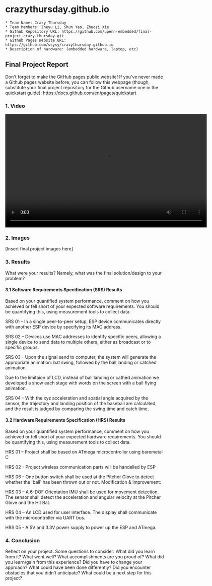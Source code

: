 # crazythursday.github.io


    * Team Name: Crazy Thursday
    * Team Members: Zheyu Li, Shun Yao, Zhuozi Xie 
    * Github Repository URL: https://github.com/upenn-embedded/final-project-crazy-thursday.git
    * Github Pages Website URL: https://github.com/ssysy/crazythursday.github.io
    * Description of hardware: (embedded hardware, laptop, etc) 

## Final Project Report

Don't forget to make the GitHub pages public website!
If you’ve never made a Github pages website before, you can follow this webpage (though, substitute your final project repository for the Github username one in the quickstart guide):  <https://docs.github.com/en/pages/quickstart>

### 1. Video

<video src="Final demo.mov" controls width="640" height="360">
Final Demo
</video>

### 2. Images

[Insert final project images here]

### 3. Results

What were your results? Namely, what was the final solution/design to your problem?

#### 3.1 Software Requirements Specification (SRS) Results

Based on your quantified system performance, comment on how you achieved or fell short of your expected software requirements. You should be quantifying this, using measurement tools to collect data.

SRS 01 – In a single peer-to-peer setup, ESP device communicates directly with another ESP device by specifying its MAC address.

SRS 02 – Devices use MAC addresses to identify specific peers, allowing a single device to send data to multiple others, either as broadcast or to specific groups.

SRS 03 - Upon the signal send to computer, the system will generate the appropriate animation: bat swing, followed by the ball landing or catched animation.

Due to the limitaion of LCD, instead of ball landing or cathed animation we developed a show each stage with words on the screen with a ball flying animation.

SRS 04 - With the xyz acceleration and spatial angle acquired by the sensor, the trajectory and landing position of the baseball are calculated, and the result is judged by comparing the swing time and catch time.

#### 3.2 Hardware Requirements Specification (HRS) Results

Based on your quantified system performance, comment on how you achieved or fell short of your expected hardware requirements. You should be quantifying this, using measurement tools to collect data.

HRS 01 – Project shall be based on ATmega microcontroller using baremetal C

HRS 02 - Project wireless communication parts will be handelled by ESP

HRS 06 - One button switch shall be used at the Pitcher Glove to detect whether the 'ball' has been thrown out or not.
Modification & Improvement:

HRS 03 – A 6-DOF Orientation IMU shall be used for movement detection. The sensor shall detect the acceleration and angular velocity at the Pitcher Glove and the Hit Bat.

HRS 04 – An LCD used for user interface. The display shall communicate with the microcontroller via UART bus.

HRS 05 - A 5V and 3.3V power supply to power up the ESP and ATmega.

### 4. Conclusion

Reflect on your project. Some questions to consider: What did you learn from it? What went well? What accomplishments are you proud of? What did you learn/gain from this experience? Did you have to change your approach? What could have been done differently? Did you encounter obstacles that you didn’t anticipate? What could be a next step for this project?
